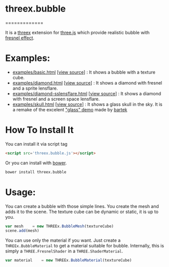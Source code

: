 # threex.bubble
=============

It is a 
[threex](http://jeromeetienne.github.io/threex/) extension 
for 
[three.js](http://threejs.org)
which provide realistic bubble with [fresnel effect](http://en.wikipedia.org/wiki/Fresnel_equations).

Examples:
===============
* [examples/basic.html](http://jeromeetienne.github.io/threex.bubble/examples/basic.html)
\[[view source](https://github.com/jeromeetienne/threex.bubble/blob/master/examples/basic.html)\] :
It shows a bubble with a texture cube.
* [examples/diamond.html](http://jeromeetienne.github.io/threex.bubble/examples/diamond.html)
\[[view source](https://github.com/jeromeetienne/threex.bubble/blob/master/examples/diamond.html)\] :
It shows a diamond with fresnel and a sprite lensflare.
* [examples/diamond-sslensflare.html](http://jeromeetienne.github.io/threex.bubble/examples/diamond-sslensflare.html)
\[[view source](https://github.com/jeromeetienne/threex.bubble/blob/master/examples/diamond-sslensflare.html)\] :
It shows a diamond with fresnel and a screen space lensflare.
* [examples/skull.html](http://jeromeetienne.github.io/threex.bubble/examples/skull.html)
\[[view source](https://github.com/jeromeetienne/threex.bubble/blob/master/examples/skull.html)\] :
It shows a glass skull in the sky.
It is a remake of the excelent ["glass" demo](http://bartekdrozdz.com/project/glass) made by [bartek](http://bartekdrozdz.com/) 

How To Install It
=================

You can install it via script tag

```html
<script src='threex.bubble.js'></script>
```

Or you can install with [bower](http://bower.io/).

```bash
bower install threex.bubble
```

Usage:
=============

You can create a bubble with those simple lines. You create the mesh and adds it to the scene.
The texture cube can be dynamic or static, it is up to you.

```javascript
var mesh	= new THREEx.BubbleMesh(textureCube)
scene.add(mesh)
```

You can use only the material if you want. Just create a ```THREEx.BubbleMaterial``` 
to get a material suitable for bubble. 
Internally, this is simply a ```THREE.FresnelShader``` in a ```THREE.ShaderMaterial```.

```javascript
var material	= new THREEx.BubbleMaterial(textureCube)
```
